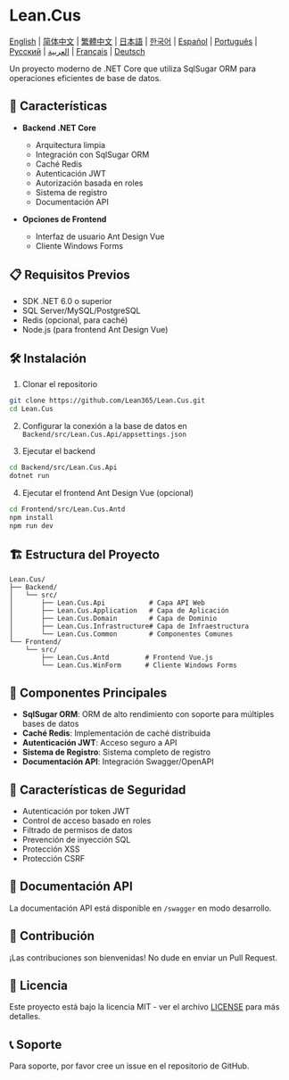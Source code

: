 # Lean.Cus

[English](README.md) | [简体中文](README.zh-CN.md) | [繁體中文](README.zh-TW.md) | [日本語](README.ja.md) | [한국어](README.ko.md) | [Español](README.es.md) | [Português](README.pt.md) | [Русский](README.ru.md) | [العربية](README.ar.md) | [Français](README.fr.md) | [Deutsch](README.de.md)

Un proyecto moderno de .NET Core que utiliza SqlSugar ORM para operaciones eficientes de base de datos.

## 🚀 Características

- **Backend .NET Core**
  - Arquitectura limpia
  - Integración con SqlSugar ORM
  - Caché Redis
  - Autenticación JWT
  - Autorización basada en roles
  - Sistema de registro
  - Documentación API

- **Opciones de Frontend**
  - Interfaz de usuario Ant Design Vue
  - Cliente Windows Forms

## 📋 Requisitos Previos

- SDK .NET 6.0 o superior
- SQL Server/MySQL/PostgreSQL
- Redis (opcional, para caché)
- Node.js (para frontend Ant Design Vue)

## 🛠️ Instalación

1. Clonar el repositorio
```bash
git clone https://github.com/Lean365/Lean.Cus.git
cd Lean.Cus
```

2. Configurar la conexión a la base de datos en `Backend/src/Lean.Cus.Api/appsettings.json`

3. Ejecutar el backend
```bash
cd Backend/src/Lean.Cus.Api
dotnet run
```

4. Ejecutar el frontend Ant Design Vue (opcional)
```bash
cd Frontend/src/Lean.Cus.Antd
npm install
npm run dev
```

## 🏗️ Estructura del Proyecto

```
Lean.Cus/
├── Backend/
│   └── src/
│       ├── Lean.Cus.Api           # Capa API Web
│       ├── Lean.Cus.Application   # Capa de Aplicación
│       ├── Lean.Cus.Domain        # Capa de Dominio
│       ├── Lean.Cus.Infrastructure# Capa de Infraestructura
│       └── Lean.Cus.Common        # Componentes Comunes
└── Frontend/
    └── src/
        ├── Lean.Cus.Antd         # Frontend Vue.js
        └── Lean.Cus.WinForm      # Cliente Windows Forms
```

## 🔧 Componentes Principales

- **SqlSugar ORM**: ORM de alto rendimiento con soporte para múltiples bases de datos
- **Caché Redis**: Implementación de caché distribuida
- **Autenticación JWT**: Acceso seguro a API
- **Sistema de Registro**: Sistema completo de registro
- **Documentación API**: Integración Swagger/OpenAPI

## 🔐 Características de Seguridad

- Autenticación por token JWT
- Control de acceso basado en roles
- Filtrado de permisos de datos
- Prevención de inyección SQL
- Protección XSS
- Protección CSRF

## 📝 Documentación API

La documentación API está disponible en `/swagger` en modo desarrollo.

## 🤝 Contribución

¡Las contribuciones son bienvenidas! No dude en enviar un Pull Request.

## 📄 Licencia

Este proyecto está bajo la licencia MIT - ver el archivo [LICENSE](LICENSE) para más detalles.

## 📞 Soporte

Para soporte, por favor cree un issue en el repositorio de GitHub. 